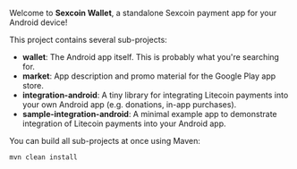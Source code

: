 Welcome to __Sexcoin Wallet__, a standalone Sexcoin payment app for your Android device!

This project contains several sub-projects:

 * __wallet__:
     The Android app itself. This is probably what you're searching for.
 * __market__:
     App description and promo material for the Google Play app store.
 * __integration-android__:
     A tiny library for integrating Litecoin payments into your own Android app
     (e.g. donations, in-app purchases).
 * __sample-integration-android__:
     A minimal example app to demonstrate integration of Litecoin payments into
     your Android app.

You can build all sub-projects at once using Maven:

`mvn clean install`
